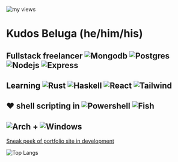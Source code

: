 ![my views](https://komarev.com/ghpvc/?username=kudostoy0u)
# Kudos Beluga (he/him/his)
## Fullstack freelancer ![Mongodb](https://img.shields.io/badge/MongoDB-4EA94B?style=for-the-badge&logo=mongodb&logoColor=white) ![Postgres](https://img.shields.io/badge/PostgreSQL-316192?style=for-the-badge&logo=postgresql&logoColor=white) ![Nodejs](https://img.shields.io/badge/Node.js-43853D?style=for-the-badge&logo=node.js&logoColor=white) ![Express](https://img.shields.io/badge/Express.js-404D59?style=for-the-badge)
## Learning ![Rust](https://img.shields.io/badge/Rust-000000?style=for-the-badge&logo=rust&logoColor=white) ![Haskell](https://img.shields.io/badge/Haskell-430098?style=for-the-badge&logo=haskell&logoColor=white) ![React](https://img.shields.io/badge/React-20232A?style=for-the-badge&logo=react&logoColor=61DAFB) ![Tailwind](https://img.shields.io/badge/Tailwind_CSS-38B2AC?style=for-the-badge&logo=tailwind-css&logoColor=white)
## ❤️ shell scripting in ![Powershell](https://img.shields.io/badge/powershell-0081CB?style=for-the-badge&logo=powershell&logoColor=white) ![Fish](https://img.shields.io/badge/Fish-ED8B00?style=for-the-badge&logo=gnu-bash&logoColor=white)
## ![Arch](https://img.shields.io/badge/Arch_Linux-1793D1?style=for-the-badge&logo=arch-linux&logoColor=white) + ![Windows](https://img.shields.io/badge/Windows%20Insider-0078D6?style=for-the-badge&logo=windows&logoColor=white)
[Sneak peek of portfolio site in development](https://user-images.githubusercontent.com/69732000/118157549-4cf36d80-b3e0-11eb-8650-891f847d3e04.png)

![Top Langs](https://github-readme-stats.vercel.app/api/top-langs/?username=kudostoy0u)
